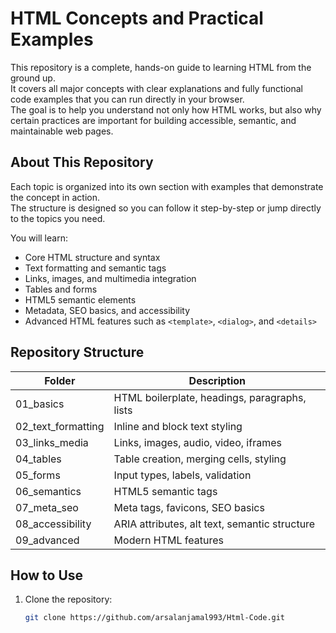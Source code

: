 # HTML Concepts and Practical Examples

This repository is a complete, hands-on guide to learning HTML from the ground up.  
It covers all major concepts with clear explanations and fully functional code examples that you can run directly in your browser.  
The goal is to help you understand not only how HTML works, but also why certain practices are important for building accessible, semantic, and maintainable web pages.

## About This Repository

Each topic is organized into its own section with examples that demonstrate the concept in action.  
The structure is designed so you can follow it step-by-step or jump directly to the topics you need.

You will learn:
- Core HTML structure and syntax
- Text formatting and semantic tags
- Links, images, and multimedia integration
- Tables and forms
- HTML5 semantic elements
- Metadata, SEO basics, and accessibility
- Advanced HTML features such as `<template>`, `<dialog>`, and `<details>`

## Repository Structure

| Folder | Description |
|--------|-------------|
| 01_basics | HTML boilerplate, headings, paragraphs, lists |
| 02_text_formatting | Inline and block text styling |
| 03_links_media | Links, images, audio, video, iframes |
| 04_tables | Table creation, merging cells, styling |
| 05_forms | Input types, labels, validation |
| 06_semantics | HTML5 semantic tags |
| 07_meta_seo | Meta tags, favicons, SEO basics |
| 08_accessibility | ARIA attributes, alt text, semantic structure |
| 09_advanced | Modern HTML features |

## How to Use

1. Clone the repository:
   ```bash
   git clone https://github.com/arsalanjamal993/Html-Code.git
